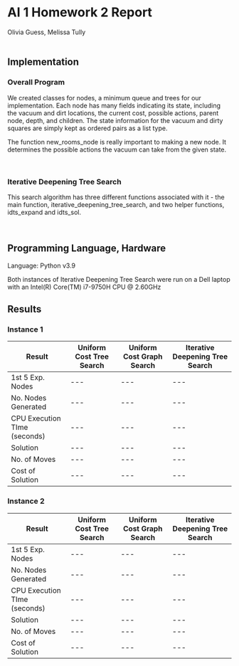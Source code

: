 # AI 1 Homework 2 Report

Olivia Guess, Melissa Tully <br> <br>

## Implementation

### Overall Program

<p> We created classes for nodes, a minimum queue and trees for our implementation. Each node has many fields indicating its state, including the vacuum and dirt locations, the current cost, possible actions, parent node, depth, and children. The state information for the vacuum and dirty squares are simply kept as ordered pairs as a list type.</p>
<p> The function new_rooms_node is really important to making a new node. It determines the possible actions the vacuum can take from the given state. </p> <br>

### Iterative Deepening Tree Search

<p> This search algorithm has three different functions associated with it - the main function, iterative_deepening_tree_search, and two helper functions, idts_expand and idts_sol.   </p><br>

## Programming Language, Hardware

Language: Python v3.9 <br>
<p> Both instances of Iterative Deepening Tree Search were run on a Dell laptop with an Intel(R) Core(TM) i7-9750H CPU @ 2.60GHz </p>

## Results

### Instance 1

| Result | Uniform Cost Tree Search| Uniform Cost Graph Search | Iterative Deepening Tree Search |
| --- | --- | --- | --- |
| 1st 5 Exp. Nodes | --- | --- | --- |
| No. Nodes Generated | --- | --- | --- |
| CPU Execution TIme (seconds) | --- | --- | --- |
| Solution | --- | --- | --- |
| No. of Moves | --- | --- | --- |
| Cost of Solution | --- | --- | --- |

### Instance 2

| Result | Uniform Cost Tree Search| Uniform Cost Graph Search | Iterative Deepening Tree Search |
| --- | --- | --- | --- |
| 1st 5 Exp. Nodes | --- | --- | --- |
| No. Nodes Generated | --- | --- | --- |
| CPU Execution TIme (seconds) | --- | --- | --- |
| Solution | --- | --- | --- |
| No. of Moves | --- | --- | --- |
| Cost of Solution | --- | --- | --- |